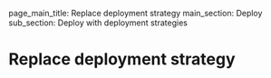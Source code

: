 page_main_title: Replace deployment strategy
main_section: Deploy
sub_section: Deploy with deployment strategies

# Replace deployment strategy
